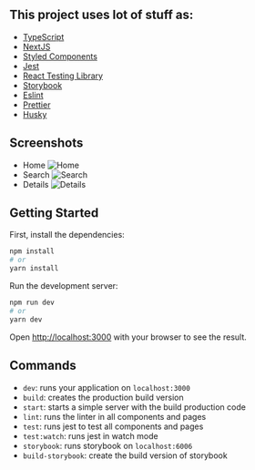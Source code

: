 ## This project uses lot of stuff as:

- [TypeScript](https://www.typescriptlang.org/)
- [NextJS](https://nextjs.org/)
- [Styled Components](https://styled-components.com/)
- [Jest](https://jestjs.io/)
- [React Testing Library](https://testing-library.com/docs/react-testing-library/intro)
- [Storybook](https://storybook.js.org/)
- [Eslint](https://eslint.org/)
- [Prettier](https://prettier.io/)
- [Husky](https://github.com/typicode/husky)

## Screenshots
- Home
  <img alt="Home" title="Home" src="https://raw.githubusercontent.com/LucasSiqz/book-app/blob/master/public/img/home.png"/>
- Search
  <img alt="Search" title="Search" src="https://raw.githubusercontent.com/LucasSiqz/book-app/blob/master/public/img/search.png"/>
- Details
  <img alt="Details" title="Details" src="https://raw.githubusercontent.com/LucasSiqz/book-app/blob/master/public/img/details.png"/>

## Getting Started
First, install the dependencies:

```bash
npm install
# or
yarn install
```

Run the development server:

```bash
npm run dev
# or
yarn dev
```

Open [http://localhost:3000](http://localhost:3000) with your browser to see the result.

## Commands

- `dev`: runs your application on `localhost:3000`
- `build`: creates the production build version
- `start`: starts a simple server with the build production code
- `lint`: runs the linter in all components and pages
- `test`: runs jest to test all components and pages
- `test:watch`: runs jest in watch mode
- `storybook`: runs storybook on `localhost:6006`
- `build-storybook`: create the build version of storybook

